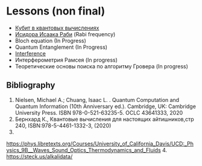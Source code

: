 
# Lessons (non final)

* [Кубит в квантовых вычислениях](https://github.com/sci4ever/QSLesson/blob/main/Theory/QBit%20in%20QComputing.ipynb)
* [Исидора Исаака Раби](https://github.com/sci4ever/QSLesson/blob/main/Theory/Rabi%20frequency.ipynb) (Rabi frequency)
* Bloch equation (In Progress)
* Quantum Entanglement (In Progress)
* [Interference](https://github.com/sci4ever/QSLesson/blob/main/Theory/Interference.ipynb) 
* Интерферометрия Рамсея (In progress)
* Теоретические основы поиска по алгоритму Гровера (In progress)

## Bibliography

1. Nielsen, Michael A.; Chuang, Isaac L. . Quantum Computation and Quantum Information (10th Anniversary ed.). Cambridge, UK: Cambridge University Press. ISBN 978-0-521-63235-5. OCLC 43641333, 2020
2. Бернхард К., Квантовые вычисления для настоящих айтишников,стр 240, ISBN:978-5-4461-1332-3, (2020)
3. 
 https://phys.libretexts.org/Courses/University_of_California_Davis/UCD:_Physics_9B__Waves_Sound_Optics_Thermodynamics_and_Fluids
4. https://steck.us/alkalidata/


